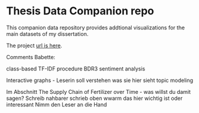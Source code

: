 # Thesis Data Companion repo

This companion data repository provides addtional visualizations for the main datasets of my dissertation.

The project [url is here](https://schillingerkurs.github.io/thesis/).




Comments Babette: 

 class-based TF-IDF procedure
 BDR3
sentiment analysis

Interactive graphs - Leserin soll verstehen was sie hier sieht
 topic modeling

Im Abschnitt The Supply Chain of Fertilizer over Time - was willst du damit sagen?
Schreib nahbarer
schrieb oben wwarm das hier wichtig ist oder interessant
Nimm den Leser an die Hand
